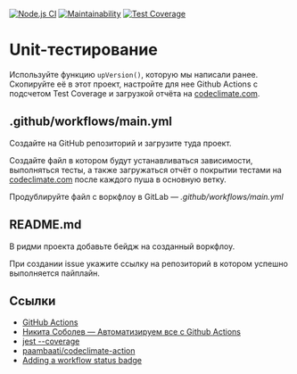 [![Node.js CI](https://github.com/skhrv/test-github-actions/actions/workflows/main.yml/badge.svg)](https://github.com/skhrv/test-github-actions/actions/workflows/main.yml) [![Maintainability](https://api.codeclimate.com/v1/badges/f14213ef0a2b7401dbc1/maintainability)](https://codeclimate.com/github/skhrv/test-github-actions/maintainability) [![Test Coverage](https://api.codeclimate.com/v1/badges/f14213ef0a2b7401dbc1/test_coverage)](https://codeclimate.com/github/skhrv/test-github-actions/test_coverage)
# Unit-тестирование

Используйте функцию `upVersion()`, которую мы написали ранее. Скопируйте её в этот проект, настройте для нее Github Actions с подсчетом Test Coverage и загрузкой отчёта на [codeclimate.com](https://codeclimate.com/).

## .github/workflows/main.yml

Создайте на GitHub репозиторий и загрузите туда проект.

Создайте файл в котором будут устанавливаться зависимости, выполняться тесты, а также загружаться отчёт о покрытии тестами на [codeclimate.com](https://codeclimate.com/) после каждого пуша в основную ветку.

Продублируйте файл с воркфлоу в GitLab — *.github/workflows/main.yml*

## README.md

В ридми проекта добавьте бейдж на созданный воркфлоу.

При создании issue укажите ссылку на репозиторий в котором успешно выполняется пайплайн.

## Ссылки

* [GitHub Actions](https://github.com/features/actions)
* [Никита Соболев — Автоматизируем все с Github Actions](https://www.youtube.com/watch?v=QoCSvwkP_lQ)
* [jest --coverage](https://jestjs.io/ru/docs/cli#--coverageboolean)
* [paambaati/codeclimate-action](https://github.com/paambaati/codeclimate-action)
* [Adding a workflow status badge](https://docs.github.com/en/actions/managing-workflow-runs/adding-a-workflow-status-badge)
